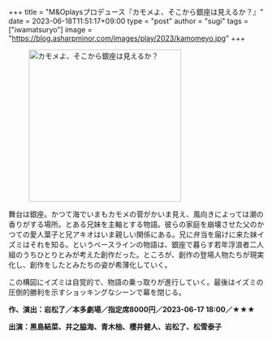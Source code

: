 +++
title = "M&Oplaysプロデュース『カモメよ、そこから銀座は見えるか？』"
date = 2023-06-18T11:51:17+09:00
type = "post"
author = "sugi"
tags = ["iwamatsuryo"]
image = "https://blog.asharpminor.com/images/play/2023/kamomeyo.jpg"
+++
<figure class="alignleft"><img src="/images/play/2023/kamomeyo.jpg" alt="カモメよ、そこから銀座は見えるか？" style="width: 300px !important;"></figure>

舞台は銀座。かつて海でいまもカモメの菅がかいま見え、風向きによっては潮の香りがする場所。とある兄妹を主軸とする物語。彼らの家庭を崩壊させた父のかつての愛人葉子と兄アキオはいま親しい関係にある。兄に弁当を届けに来た妹イズミはそれを知る。というベースラインの物語は、銀座で暮らす若年浮浪者二人組のうちひとりとみが考えた創作だった。ところが、創作の登場人物たちが現実化し、創作をしたとみたちの姿が希薄化していく。

この構図にイズミは自覚的で、物語の乗っ取りが進行していく。最後はイズミの圧倒的勝利を示すショッキングなシーンで幕を閉じる。

**作、演出：岩松了／本多劇場／指定席8000円／2023-06-17 18:00／★★★**

**出演：黒島結菜、井之脇海、青木柚、櫻井健人、岩松了、松雪泰子**